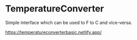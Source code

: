 # TemperatureConverter

Simple interface which can be used to F to C and vice-versa.

https://temperatureconverterbasic.netlify.app/
